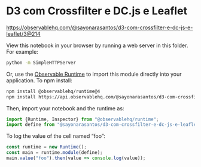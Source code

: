 # D3 com Crossfilter e DC.js e Leaflet

https://observablehq.com/@sayonarasantos/d3-com-crossfilter-e-dc-js-e-leaflet/3@214

View this notebook in your browser by running a web server in this folder. For
example:

~~~sh
python -m SimpleHTTPServer
~~~

Or, use the [Observable Runtime](https://github.com/observablehq/runtime) to
import this module directly into your application. To npm install:

~~~sh
npm install @observablehq/runtime@4
npm install https://api.observablehq.com/@sayonarasantos/d3-com-crossfilter-e-dc-js-e-leaflet/3.tgz?v=3
~~~

Then, import your notebook and the runtime as:

~~~js
import {Runtime, Inspector} from "@observablehq/runtime";
import define from "@sayonarasantos/d3-com-crossfilter-e-dc-js-e-leaflet/3";
~~~

To log the value of the cell named “foo”:

~~~js
const runtime = new Runtime();
const main = runtime.module(define);
main.value("foo").then(value => console.log(value));
~~~
